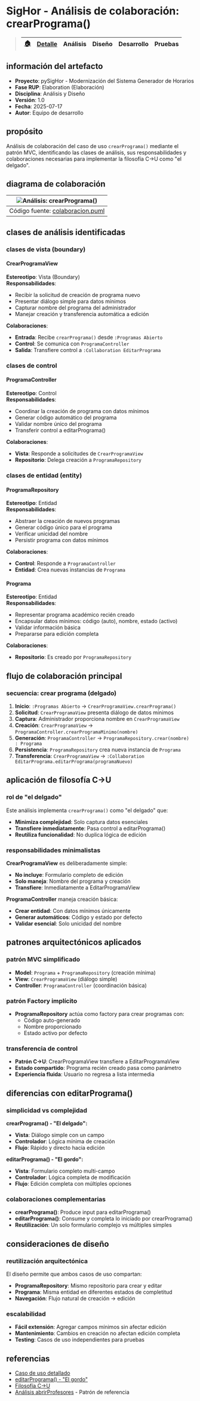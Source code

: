 # SigHor - Análisis de colaboración: crearPrograma()

> |[🏠️](/RUP/README.md)|[Detalle](/RUP/00-casos-uso/02-detalle/crearPrograma/README.md)|Análisis|Diseño|Desarrollo|Pruebas|
> |-|-|-|-|-|-|

## información del artefacto

- **Proyecto**: pySigHor - Modernización del Sistema Generador de Horarios
- **Fase RUP**: Elaboration (Elaboración)
- **Disciplina**: Análisis y Diseño
- **Versión**: 1.0
- **Fecha**: 2025-07-17
- **Autor**: Equipo de desarrollo

## propósito

Análisis de colaboración del caso de uso `crearPrograma()` mediante el patrón MVC, identificando las clases de análisis, sus responsabilidades y colaboraciones necesarias para implementar la filosofía C→U como "el delgado".

## diagrama de colaboración

<div align=center>

|![Análisis: crearPrograma()](/images/RUP/01-analisis/casos-uso/crearPrograma/crearPrograma-analisis.svg)|
|-|
|Código fuente: [colaboracion.puml](colaboracion.puml)|

</div>

## clases de análisis identificadas

### clases de vista (boundary)

#### CrearProgramaView
**Estereotipo**: Vista (Boundary)  
**Responsabilidades**:
- Recibir la solicitud de creación de programa nuevo
- Presentar diálogo simple para datos mínimos
- Capturar nombre del programa del administrador
- Manejar creación y transferencia automática a edición

**Colaboraciones**:
- **Entrada**: Recibe `crearPrograma()` desde `:Programas Abierto`
- **Control**: Se comunica con `ProgramaController`
- **Salida**: Transfiere control a `:Collaboration EditarPrograma`

### clases de control

#### ProgramaController
**Estereotipo**: Control  
**Responsabilidades**:
- Coordinar la creación de programa con datos mínimos
- Generar código automático del programa
- Validar nombre único del programa
- Transferir control a editarPrograma()

**Colaboraciones**:
- **Vista**: Responde a solicitudes de `CrearProgramaView`
- **Repositorio**: Delega creación a `ProgramaRepository`

### clases de entidad (entity)

#### ProgramaRepository
**Estereotipo**: Entidad  
**Responsabilidades**:
- Abstraer la creación de nuevos programas
- Generar código único para el programa
- Verificar unicidad del nombre
- Persistir programa con datos mínimos

**Colaboraciones**:
- **Control**: Responde a `ProgramaController`
- **Entidad**: Crea nuevas instancias de `Programa`

#### Programa
**Estereotipo**: Entidad  
**Responsabilidades**:
- Representar programa académico recién creado
- Encapsular datos mínimos: código (auto), nombre, estado (activo)
- Validar información básica
- Prepararse para edición completa

**Colaboraciones**:
- **Repositorio**: Es creado por `ProgramaRepository`

## flujo de colaboración principal

### secuencia: crear programa (delgado)

1. **Inicio**: `:Programas Abierto` → `CrearProgramaView.crearPrograma()`
2. **Solicitud**: `CrearProgramaView` presenta diálogo de datos mínimos
3. **Captura**: Administrador proporciona nombre en `CrearProgramaView`
4. **Creación**: `CrearProgramaView` → `ProgramaController.crearProgramaMinimo(nombre)`
5. **Generación**: `ProgramaController` → `ProgramaRepository.crear(nombre) : Programa`
6. **Persistencia**: `ProgramaRepository` crea nueva instancia de `Programa`
7. **Transferencia**: `CrearProgramaView` → `:Collaboration EditarPrograma.editarPrograma(programaNuevo)`

## aplicación de filosofía C→U

### rol de "el delgado"

Este análisis implementa `crearPrograma()` como "el delgado" que:
- **Minimiza complejidad**: Solo captura datos esenciales
- **Transfiere inmediatamente**: Pasa control a editarPrograma()
- **Reutiliza funcionalidad**: No duplica lógica de edición

### responsabilidades minimalistas

**CrearProgramaView** es deliberadamente simple:
- **No incluye**: Formulario completo de edición
- **Solo maneja**: Nombre del programa y creación
- **Transfiere**: Inmediatamente a EditarProgramaView

**ProgramaController** maneja creación básica:
- **Crear entidad**: Con datos mínimos únicamente
- **Generar automáticos**: Código y estado por defecto
- **Validar esencial**: Solo unicidad del nombre

## patrones arquitectónicos aplicados

### patrón MVC simplificado

- **Model**: `Programa` + `ProgramaRepository` (creación mínima)
- **View**: `CrearProgramaView` (diálogo simple)
- **Controller**: `ProgramaController` (coordinación básica)

### patrón Factory implícito

- **ProgramaRepository** actúa como factory para crear programas con:
  - Código auto-generado
  - Nombre proporcionado
  - Estado activo por defecto

### transferencia de control

- **Patrón C→U**: CrearProgramaView transfiere a EditarProgramaView
- **Estado compartido**: Programa recién creado pasa como parámetro
- **Experiencia fluida**: Usuario no regresa a lista intermedia

## diferencias con editarPrograma()

### simplicidad vs complejidad

**crearPrograma() - "El delgado":**
- **Vista**: Diálogo simple con un campo
- **Controlador**: Lógica mínima de creación
- **Flujo**: Rápido y directo hacia edición

**editarPrograma() - "El gordo":**
- **Vista**: Formulario completo multi-campo
- **Controlador**: Lógica completa de modificación
- **Flujo**: Edición completa con múltiples opciones

### colaboraciones complementarias

- **crearPrograma()**: Produce input para editarPrograma()
- **editarPrograma()**: Consume y completa lo iniciado por crearPrograma()
- **Reutilización**: Un solo formulario complejo vs múltiples simples

## consideraciones de diseño

### reutilización arquitectónica

El diseño permite que ambos casos de uso compartan:
- **ProgramaRepository**: Mismo repositorio para crear y editar
- **Programa**: Misma entidad en diferentes estados de completitud
- **Navegación**: Flujo natural de creación → edición

### escalabilidad

- **Fácil extensión**: Agregar campos mínimos sin afectar edición
- **Mantenimiento**: Cambios en creación no afectan edición completa
- **Testing**: Casos de uso independientes para pruebas

## referencias

- [Caso de uso detallado](../../../00-casos-uso/02-detalle/crearPrograma/README.md)
- [editarPrograma() - "El gordo"](../editarPrograma/README.md)
- [Filosofía C→U](../../../../extraDocs/008-filosofia-crud-creacion-edicion/README.md)
- [Análisis abrirProfesores](../abrirProfesores/README.md) - Patrón de referencia